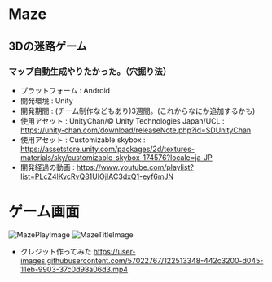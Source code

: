 # Maze 
## 3Dの迷路ゲーム
### マップ自動生成やりたかった。（穴掘り法）
* プラットフォーム : Android
* 開発環境 : Unity
* 開発期間 : (チーム制作などもあり)3週間。(これからなにか追加するかも)
* 使用アセット : UnityChan/© Unity Technologies Japan/UCL : https://unity-chan.com/download/releaseNote.php?id=SDUnityChan
* 使用アセット : Customizable skybox : https://assetstore.unity.com/packages/2d/textures-materials/sky/customizable-skybox-174576?locale=ja-JP
* 開発経過の動画 : https://www.youtube.com/playlist?list=PLcZ4lKvcRvQ81UIOjIAC3dxQ1-eyf6mJN

# ゲーム画面
![MazePlayImage](https://user-images.githubusercontent.com/57022767/122513312-38d90680-d045-11eb-84a3-d9a5b351e09c.png)
![MazeTitleImage](https://user-images.githubusercontent.com/57022767/122513327-3e365100-d045-11eb-887d-60a21789243b.png)

* クレジット作ってみた
https://user-images.githubusercontent.com/57022767/122513348-442c3200-d045-11eb-9903-37c0d98a06d3.mp4
